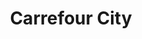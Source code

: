 ---
title: "Carrefour City"
url: /vannes/carrefour-city-avenue-du-marechal-de-lattre-de-tassigny/
shop: supermarché
---